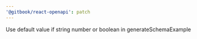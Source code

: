 ```yaml
---
'@gitbook/react-openapi': patch
---
```


Use default value if string number or boolean in generateSchemaExample
